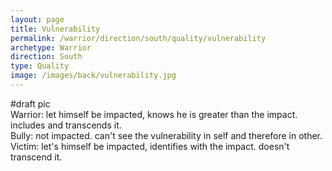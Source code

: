 ```yaml
---
layout: page
title: Vulnerability
permalink: /warrior/direction/south/quality/vulnerability
archetype: Warrior
direction: South
type: Quality
image: /images/back/vulnerability.jpg
---
```

#draft pic  
Warrior: let himself be impacted, knows he is greater than the impact. includes and transcends it.  
Bully: not impacted. can't see the vulnerability in self and therefore in other.   
Victim: let's himself be impacted, identifies with the impact. doesn't transcend it.
